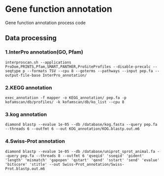 # Gene function annotation
Gene function annotation process code

## Data processing

### 1.InterPro annotation(GO, Pfam)

    interproscan.sh --applications ProDom,PRINTS,Pfam,SMART,PANTHER,ProSiteProfiles --disable-precalc --seqtype p --formats TSV --cpu 8 --goterms --pathways --input pep.fa --output-file-base InterPro_annotation/

### 2.KEGG annotation

    exec_annotation -f mapper -o KEGG_annotation/ pep.fa -p kofamscan/db/profiles/ -k kofamscan/db/ko_list --cpu 8

### 3.kog annotation

    diamond blastp --evalue 1e-05 --db /database/kog.fasta --query pep.fa --threads 6 --outfmt 6 --out KOG_annotation/KOG.blastp.out.m6

### 4.Swiss-Prot annotation

    diamond blastp --evalue 1e-05 --db /database/uniprot_sprot_animal.fa --query pep.fa --threads 8 --outfmt 6 'qseqid' 'sseqid' 'pident' 'length' 'mismatch' 'gapopen' 'qstart' 'qend' 'sstart' 'send' 'evalue' 'bitscore' 'stitle' --out Swiss-Prot_annotation/Swiss-Prot.blastp.out.m6



